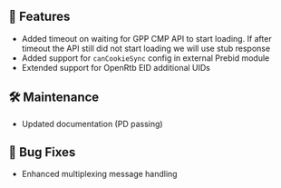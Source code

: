 ## 🚀 Features
- Added timeout on waiting for GPP CMP API to start loading. If after timeout the API still did not start loading we will use stub response
- Added support for `canCookieSync` config in external Prebid module
- Extended support for OpenRtb EID additional UIDs  
## 🛠 Maintenance
- Updated documentation (PD passing)
## 🐛 Bug Fixes
- Enhanced multiplexing message handling  
